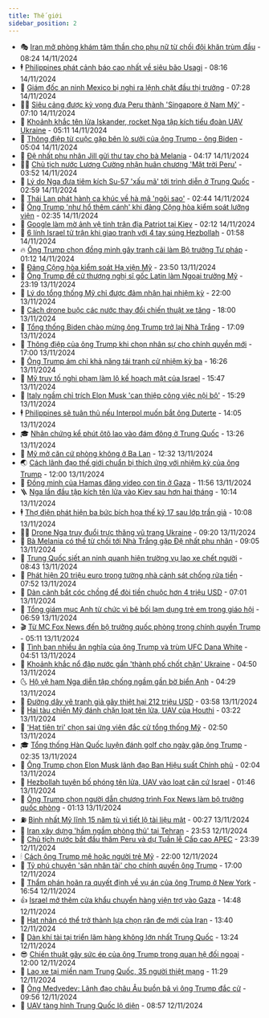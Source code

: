 ```yaml
---
title: Thế giới
sidebar_position: 2
---
```


<!-- vnexpress-the-gioi:START -->
- 🎭 [Iran mở phòng khám tâm thần cho phụ nữ từ chối đội khăn trùm đầu](https://vnexpress.net/iran-mo-phong-kham-tam-than-cho-phu-nu-tu-choi-doi-khan-trum-dau-4816002.html) - 08:24 14/11/2024
- 🕴 [Philippines phát cảnh báo cao nhất về siêu bão Usagi](https://vnexpress.net/philippines-phat-canh-bao-cao-nhat-ve-sieu-bao-usagi-4816014.html) - 08:16 14/11/2024
- 🤭 [Giám đốc an ninh Mexico bị nghi ra lệnh chặt đầu thị trưởng](https://vnexpress.net/giam-doc-an-ninh-mexico-bi-nghi-ra-lenh-chat-dau-thi-truong-4815830.html) - 07:28 14/11/2024
- 🧑‍💻 [Siêu cảng được kỳ vọng đưa Peru thành &#39;Singapore ở Nam Mỹ&#39;](https://vnexpress.net/sieu-cang-duoc-ky-vong-dua-peru-thanh-singapore-o-nam-my-4815834.html) - 07:10 14/11/2024
- 🦏 [Khoảnh khắc tên lửa Iskander, rocket Nga tập kích tiểu đoàn UAV Ukraine](https://vnexpress.net/khoanh-khac-ten-lua-iskander-rocket-nga-tap-kich-tieu-doan-uav-ukraine-4815899.html) - 05:11 14/11/2024
- 🦒 [Thông điệp từ cuộc gặp bên lò sưởi của ông Trump - ông Biden](https://vnexpress.net/thong-diep-tu-cuoc-gap-ben-lo-suoi-cua-ong-trump-ong-biden-4815803.html) - 05:04 14/11/2024
- 🌈 [Đệ nhất phu nhân Jill gửi thư tay cho bà Melania](https://vnexpress.net/de-nhat-phu-nhan-jill-gui-thu-tay-cho-ba-melania-4815764.html) - 04:17 14/11/2024
- 🧑‍🏫 [Chủ tịch nước Lương Cường nhận huân chương &#39;Mặt trời Peru&#39;](https://vnexpress.net/chu-tich-nuoc-luong-cuong-nhan-huan-chuong-mat-troi-peru-4815847.html) - 03:52 14/11/2024
- 🐲 [Lý do Nga đưa tiêm kích Su-57 &#39;xấu mã&#39; tới trình diễn ở Trung Quốc](https://vnexpress.net/ly-do-nga-dua-tiem-kich-su-57-xau-ma-toi-trinh-dien-o-trung-quoc-4815582.html) - 02:59 14/11/2024
- 🦒 [Thái Lan phát hành ca khúc về hà mã &#39;ngôi sao&#39;](https://vnexpress.net/thai-lan-phat-hanh-ca-khuc-ve-ha-ma-ngoi-sao-4815836.html) - 02:44 14/11/2024
- 🐻 [Ông Trump &#39;như hổ thêm cánh&#39; khi đảng Cộng hòa kiểm soát lưỡng viện](https://vnexpress.net/ong-trump-nhu-ho-them-canh-khi-dang-cong-hoa-kiem-soat-luong-vien-4814951.html) - 02:35 14/11/2024
- 🚀 [Google làm mờ ảnh vệ tinh trận địa Patriot tại Kiev](https://vnexpress.net/google-lam-mo-anh-ve-tinh-tran-dia-patriot-tai-kiev-4815828.html) - 02:12 14/11/2024
- 🥰 [6 lính Israel tử trận khi giao tranh với 4 tay súng Hezbollah](https://vnexpress.net/6-linh-israel-tu-tran-khi-giao-tranh-voi-4-tay-sung-hezbollah-4815798.html) - 01:58 14/11/2024
- 🔥 [Ông Trump chọn đồng minh gây tranh cãi làm Bộ trưởng Tư pháp](https://vnexpress.net/ong-trump-chon-dong-minh-gay-tranh-cai-lam-bo-truong-tu-phap-4815791.html) - 01:12 14/11/2024
- 🥳 [Đảng Cộng hòa kiểm soát Hạ viện Mỹ](https://vnexpress.net/dang-cong-hoa-kiem-soat-ha-vien-my-4815780.html) - 23:50 13/11/2024
- 💼 [Ông Trump đề cử thượng nghị sĩ gốc Latin làm Ngoại trưởng Mỹ](https://vnexpress.net/ong-trump-de-cu-thuong-nghi-si-goc-latin-lam-ngoai-truong-my-4814966.html) - 23:19 13/11/2024
- 🤡 [Lý do tổng thống Mỹ chỉ được đảm nhận hai nhiệm kỳ](https://vnexpress.net/ly-do-tong-thong-my-chi-duoc-dam-nhan-hai-nhiem-ky-4814728.html) - 22:00 13/11/2024
- 🌁 [Cách drone buộc các nước thay đổi chiến thuật xe tăng](https://vnexpress.net/cach-drone-buoc-cac-nuoc-thay-doi-chien-thuat-xe-tang-4793379.html) - 18:00 13/11/2024
- 🤩 [Tổng thống Biden chào mừng ông Trump trở lại Nhà Trắng](https://vnexpress.net/tong-thong-biden-chao-mung-ong-trump-tro-lai-nha-trang-4815763.html) - 17:09 13/11/2024
- 🎉 [Thông điệp của ông Trump khi chọn nhân sự cho chính quyền mới](https://vnexpress.net/thong-diep-cua-ong-trump-khi-chon-nhan-su-cho-chinh-quyen-moi-4815374.html) - 17:00 13/11/2024
- 🎉 [Ông Trump ám chỉ khả năng tái tranh cử nhiệm kỳ ba](https://vnexpress.net/ong-trump-am-chi-kha-nang-tai-tranh-cu-nhiem-ky-ba-4815760.html) - 16:26 13/11/2024
- 🌁 [Mỹ truy tố nghi phạm làm lộ kế hoạch mật của Israel](https://vnexpress.net/my-truy-to-nghi-pham-lam-lo-ke-hoach-mat-cua-israel-4815755.html) - 15:47 13/11/2024
- 🌊 [Italy ngầm chỉ trích Elon Musk &#39;can thiệp công việc nội bộ&#39;](https://vnexpress.net/italy-ngam-chi-trich-elon-musk-can-thiep-cong-viec-noi-bo-4815753.html) - 15:29 13/11/2024
- 🕴 [Philippines sẽ tuân thủ nếu Interpol muốn bắt ông Duterte](https://vnexpress.net/philippines-se-tuan-thu-neu-interpol-muon-bat-ong-duterte-4815695.html) - 14:05 13/11/2024
- 🎓 [Nhân chứng kể phút ôtô lao vào đám đông ở Trung Quốc](https://vnexpress.net/nhan-chung-ke-phut-oto-lao-vao-dam-dong-o-trung-quoc-4815740.html) - 13:26 13/11/2024
- 🦩 [Mỹ mở căn cứ phòng không ở Ba Lan](https://vnexpress.net/my-mo-can-cu-phong-khong-o-ba-lan-4815728.html) - 12:32 13/11/2024
- 🌏 [Cách lãnh đạo thế giới chuẩn bị thích ứng với nhiệm kỳ của ông Trump](https://vnexpress.net/cach-lanh-dao-the-gioi-chuan-bi-thich-ung-voi-nhiem-ky-cua-ong-trump-4815387.html) - 12:00 13/11/2024
- 🌋 [Đồng minh của Hamas đăng video con tin ở Gaza](https://vnexpress.net/dong-minh-cua-hamas-dang-video-con-tin-o-gaza-4815731.html) - 11:56 13/11/2024
- 🪜 [Nga lần đầu tập kích tên lửa vào Kiev sau hơn hai tháng](https://vnexpress.net/nga-lan-dau-tap-kich-ten-lua-vao-kiev-sau-hon-hai-thang-4815684.html) - 10:14 13/11/2024
- 🕴 [Thợ điện phát hiện ba bức bích họa thế kỷ 17 sau lớp trần giả](https://vnexpress.net/tho-dien-phat-hien-ba-buc-bich-hoa-the-ky-17-sau-lop-tran-gia-4815619.html) - 10:08 13/11/2024
- 🧑‍🏫 [Drone Nga truy đuổi trực thăng vũ trang Ukraine](https://vnexpress.net/drone-nga-truy-duoi-truc-thang-vu-trang-ukraine-4815627.html) - 09:20 13/11/2024
- 🌮 [Bà Melania có thể từ chối tới Nhà Trắng gặp Đệ nhất phu nhân](https://vnexpress.net/ba-melania-co-the-tu-choi-toi-nha-trang-gap-de-nhat-phu-nhan-4815625.html) - 09:05 13/11/2024
- 🚦 [Trung Quốc siết an ninh quanh hiện trường vụ lao xe chết người](https://vnexpress.net/trung-quoc-siet-an-ninh-quanh-hien-truong-vu-lao-xe-chet-nguoi-4815555.html) - 08:43 13/11/2024
- 💫 [Phát hiện 20 triệu euro trong tường nhà cảnh sát chống rửa tiền](https://vnexpress.net/phat-hien-20-trieu-euro-trong-tuong-nha-canh-sat-chong-rua-tien-4815458.html) - 07:52 13/11/2024
- 🤡 [Dàn cảnh bắt cóc chồng để đòi tiền chuộc hơn 4 triệu USD](https://vnexpress.net/dan-canh-bat-coc-chong-de-doi-tien-chuoc-hon-4-trieu-usd-4815474.html) - 07:01 13/11/2024
- 🦣 [Tổng giám mục Anh từ chức vì bê bối lạm dụng trẻ em trong giáo hội](https://vnexpress.net/tong-giam-muc-anh-tu-chuc-vi-be-boi-lam-dung-tre-em-trong-giao-hoi-4815505.html) - 06:59 13/11/2024
- 🎬 [Từ MC Fox News đến bộ trưởng quốc phòng trong chính quyền Trump](https://vnexpress.net/tu-mc-fox-news-den-bo-truong-quoc-phong-trong-chinh-quyen-trump-4815415.html) - 05:11 13/11/2024
- 🎉 [Tình bạn nhiều ân nghĩa của ông Trump và trùm UFC Dana White](https://vnexpress.net/tinh-ban-nhieu-an-nghia-cua-ong-trump-va-trum-ufc-dana-white-4814641.html) - 04:51 13/11/2024
- 🎡 [Khoảnh khắc nổ đập nước gần &#39;thành phố chốt chặn&#39; Ukraine](https://vnexpress.net/khoanh-khac-no-dap-nuoc-gan-thanh-pho-chot-chan-ukraine-4815481.html) - 04:50 13/11/2024
- 🌜 [Hộ vệ hạm Nga diễn tập chống ngầm gần bờ biển Anh](https://vnexpress.net/ho-ve-ham-nga-dien-tap-chong-ngam-gan-bo-bien-anh-4815526.html) - 04:29 13/11/2024
- 🎡 [Đường dây vẽ tranh giả gây thiệt hại 212 triệu USD](https://vnexpress.net/duong-day-ve-tranh-gia-gay-thiet-hai-212-trieu-usd-4815483.html) - 03:58 13/11/2024
- 🤗 [Hai tàu chiến Mỹ đánh chặn loạt tên lửa, UAV của Houthi](https://vnexpress.net/hai-tau-chien-my-danh-chan-loat-ten-lua-uav-cua-houthi-4815382.html) - 03:22 13/11/2024
- 🦩 [&#39;Hạt tiên tri&#39; chọn sai ứng viên đắc cử tổng thống Mỹ](https://vnexpress.net/hat-tien-tri-chon-sai-ung-vien-dac-cu-tong-thong-my-4815397.html) - 02:50 13/11/2024
- 🎓 [Tổng thống Hàn Quốc luyện đánh golf cho ngày gặp ông Trump](https://vnexpress.net/tong-thong-han-quoc-luyen-danh-golf-cho-ngay-gap-ong-trump-4815386.html) - 02:35 13/11/2024
- 🌁 [Ông Trump chọn Elon Musk lãnh đạo Ban Hiệu suất Chính phủ](https://vnexpress.net/ong-trump-chon-elon-musk-lanh-dao-ban-hieu-suat-chinh-phu-4815383.html) - 02:04 13/11/2024
- 🤩 [Hezbollah tuyên bố phóng tên lửa, UAV vào loạt căn cứ Israel](https://vnexpress.net/hezbollah-tuyen-bo-phong-ten-lua-uav-vao-loat-can-cu-israel-4815371.html) - 01:46 13/11/2024
- 👹 [Ông Trump chọn người dẫn chương trình Fox News làm bộ trưởng quốc phòng](https://vnexpress.net/ong-trump-chon-nguoi-dan-chuong-trinh-fox-news-lam-bo-truong-quoc-phong-4815366.html) - 01:13 13/11/2024
- ⛽️ [Binh nhất Mỹ lĩnh 15 năm tù vì tiết lộ tài liệu mật](https://vnexpress.net/binh-nhat-my-linh-15-nam-tu-vi-tiet-lo-tai-lieu-mat-4815369.html) - 00:27 13/11/2024
- 🚀 [Iran xây dựng &#39;hầm ngầm phòng thủ&#39; tại Tehran](https://vnexpress.net/iran-xay-dung-ham-ngam-phong-thu-tai-tehran-4815353.html) - 23:53 12/11/2024
- 🎡 [Chủ tịch nước bắt đầu thăm Peru và dự Tuần lễ Cấp cao APEC](https://vnexpress.net/chu-tich-nuoc-bat-dau-tham-peru-va-du-tuan-le-cap-cao-apec-4815364.html) - 23:39 12/11/2024
- 🕯 [Cách ông Trump mê hoặc người trẻ Mỹ](https://vnexpress.net/cach-ong-trump-me-hoac-nguoi-tre-my-4814464.html) - 22:00 12/11/2024
- 🐻 [Tỷ phú chuyên &#39;săn nhân tài&#39; cho chính quyền ông Trump](https://vnexpress.net/ty-phu-chuyen-san-nhan-tai-cho-chinh-quyen-ong-trump-4815011.html) - 17:00 12/11/2024
- 🚦 [Thẩm phán hoãn ra quyết định về vụ án của ông Trump ở New York](https://vnexpress.net/tham-phan-hoan-ra-quyet-dinh-ve-vu-an-cua-ong-trump-o-new-york-4815341.html) - 16:54 12/11/2024
- 👍 [Israel mở thêm cửa khẩu chuyển hàng viện trợ vào Gaza](https://vnexpress.net/israel-mo-them-cua-khau-chuyen-hang-vien-tro-vao-gaza-4815321.html) - 14:48 12/11/2024
- 🚀 [Hạt nhân có thể trở thành lựa chọn răn đe mới của Iran](https://vnexpress.net/hat-nhan-co-the-tro-thanh-lua-chon-ran-de-moi-cua-iran-4802747.html) - 13:40 12/11/2024
- 🌮 [Dàn khí tài tại triển lãm hàng không lớn nhất Trung Quốc](https://vnexpress.net/dan-khi-tai-tai-trien-lam-hang-khong-lon-nhat-trung-quoc-4815087.html) - 13:24 12/11/2024
- 😎 [Chiến thuật gây sức ép của ông Trump trong quan hệ đối ngoại](https://vnexpress.net/chien-thuat-gay-suc-ep-cua-ong-trump-trong-quan-he-doi-ngoai-4814466.html) - 12:00 12/11/2024
- 🐲 [Lao xe tại miền nam Trung Quốc, 35 người thiệt mạng](https://vnexpress.net/lao-xe-tai-mien-nam-trung-quoc-35-nguoi-thiet-mang-4815287.html) - 11:29 12/11/2024
- 💫 [Ông Medvedev: Lãnh đạo châu Âu buồn bã vì ông Trump đắc cử](https://vnexpress.net/ong-medvedev-lanh-dao-chau-au-buon-ba-vi-ong-trump-dac-cu-4815206.html) - 09:56 12/11/2024
- 👀 [UAV tàng hình Trung Quốc lộ diện](https://vnexpress.net/uav-tang-hinh-trung-quoc-lo-dien-4815201.html) - 08:57 12/11/2024<!-- vnexpress-the-gioi:END -->